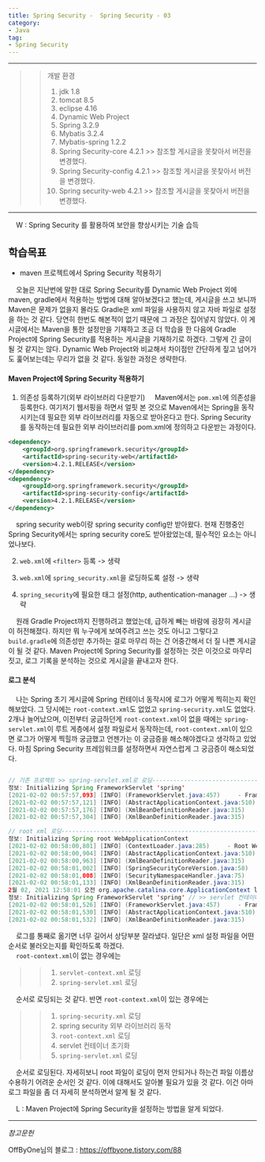 ```yaml
---
title: Spring Security -  Spring Security - 03
category:
- Java
tag:
- Spring Security
---
```

<hr/>
 
>>개발 환경
>>1. jdk 1.8
>>2. tomcat 8.5
>>3. eclipse 4.16
>>4. Dynamic Web Project
>>5. Spring 3.2.9
>>6. Mybatis 3.2.4
>>7. Mybatis-spring 1.2.2
>>8. Spring Security-core 4.2.1 >> 참조할 게시글을 못찾아서 버전을 변경했다.
>>9. Spring Security-config 4.2.1 >> 참조할 게시글을 못찾아서 버전을 변경했다.
>>10. Spring security-web 4.2.1 >> 참조할 게시글을 못찾아서 버전을 변경했다.
 
<hr/>

&nbsp;&nbsp;&nbsp;&nbsp;W : Spring Security 를 활용하여 보안을 향상시키는 기술 습득

## 학습목표
- maven 프로젝트에서 Spring Security 적용하기

&nbsp;&nbsp;&nbsp;&nbsp;오늘은 지난번에 말한 대로 Spring Security를 Dynamic Web Project 외에 maven, gradle에서 적용하는 방법에 대해 알아보겠다고 했는데, 게시글을 쓰고 보니까 Maven은 문제가 없을지 몰라도 Gradle은 xml 파일을 사용하지 않고 자바 파일로 설정을 하는 것 같다. 당연히 한번도 해본적이 없기 때문에 그 과정은 집어넣지 않았다. 이 게시글에서는 Maven을 통한 설정만을 기재하고 조금 더 학습을 한 다음에 Gradle Project에 Spring Security를 적용하는 게시글을 기재하기로 하겠다. 그렇게 긴 글이 될 것 같지는 않다. Dynamic Web Project와 비교해서 차이점만 간단하게 짚고 넘어가도 훑어보는데는 무리가 없을 것 같다. 동일한 과정은 생략한다.  

#### Maven Project에 Spring Security 적용하기

1. 의존성 등록하기(외부 라이브러리 다운받기)
&nbsp;&nbsp;&nbsp;&nbsp;Maven에서는 `pom.xml`에 의존성을 등록한다. 여기저기 웹서핑을 하면서 얼핏 본 것으로 Maven에서는 Spring을 동작시키는데 필요한 외부 라이브러리를 자동으로 받아온다고 한다. Spring Security를 동작하는데 필요한 외부 라이브러리를 pom.xml에 정의하고 다운받는 과정이다. 

```xml
<dependency>
    <groupId>org.springframework.security</groupId>
    <artifactId>spring-security-web</artifactId>
    <version>4.2.1.RELEASE</version>
</dependency>
<dependency>
    <groupId>org.springframework.security</groupId>
    <artifactId>spring-security-config</artifactId>
    <version>4.2.1.RELEASE</version>
</dependency>
```
&nbsp;&nbsp;&nbsp;&nbsp;spring security web이랑 spring security config만 받아왔다. 현재 진행중인 Spring Security에서는 spring security core도 받아왔었는데, 필수적인 요소는 아니었나보다.

2. `web.xml`에 `<filter>` 등록 -> 생략

3. `web.xml`에 `spring_security.xml`을 로딩하도록 설정 -> 생략

4. `spring_security`에 필요한 태그 설정(http, authentication-manager ...) -> 생략

&nbsp;&nbsp;&nbsp;&nbsp;원래 Gradle Project까지 진행하려고 했었는데, 급하게 빼는 바람에 굉장히 게시글이 허전해졌다. 하지만 뭐 누구에게 보여주려고 쓰는 것도 아니고 그렇다고 `build.gradle`에 의존성만 추가하는 걸로 마무리 하는 건 어중간해서 더 질 나쁜 게시글이 될 것 같다. Maven Project에 Spring Security를 설정하는 것은 이것으로 마무리 짓고, 로그 기록을 분석하는 것으로 게시글을 끝내고자 한다.  

#### 로그 분석
&nbsp;&nbsp;&nbsp;&nbsp;나는 Spring 초기 게시글에 Spring 컨테이너 동작시에 로그가 어떻게 찍히는지 확인해보았다. 그 당시에는 `root-context.xml`도 없었고 `spring-security.xml`도 없었다. 2개나 늘어났으며, 이전부터 궁금하던게 `root-context.xml`이 없을 때에는 `spring-servlet.xml`이 루트 게층에서 설정 파일로서 동작하는데, `root-context.xml`이 있으면 로그가 어떻게 찍힐까 궁금했고 언젠가는 이 궁금증을 해소해야겠다고 생각하고 있었다. 마침 Spring Security 프레임워크를 설정하면서 자연스럽게 그 궁금증이 해소되었다.  

```java

// 기존 프로젝트 >> spring-servlet.xml로 로딩---------------------------------
정보: Initializing Spring FrameworkServlet 'spring'
[2021-02-02 00:57:57,093] [INFO] (FrameworkServlet.java:457)     - FrameworkServlet 'spring': initialization started
[2021-02-02 00:57:57,121] [INFO] (AbstractApplicationContext.java:510)     - Refreshing WebApplicationContext for namespace 'spring-servlet': startup date [Tue Feb 02 00:57:57 KST 2021]; root of context hierarchy
[2021-02-02 00:57:57,176] [INFO] (XmlBeanDefinitionReader.java:315)     - Loading XML bean definitions from ServletContext resource [/WEB-INF/framework/servlet-context.xml] // 1. servelt-context.xml 로딩
[2021-02-02 00:57:57,304] [INFO] (XmlBeanDefinitionReader.java:315)     - Loading XML bean definitions from ServletContext resource [/WEB-INF/framework/spring-servlet.xml] // 2. spring-servlet.xml 로딩

// root xml 로딩--------------------------------------------------------------
정보: Initializing Spring root WebApplicationContext
[2021-02-02 00:58:00,801] [INFO] (ContextLoader.java:285)     - Root WebApplicationContext: initialization started
[2021-02-02 00:58:00,904] [INFO] (AbstractApplicationContext.java:510)     - Refreshing Root WebApplicationContext: startup date [Tue Feb 02 00:58:00 KST 2021]; root of context hierarchy
[2021-02-02 00:58:00,963] [INFO] (XmlBeanDefinitionReader.java:315)     - Loading XML bean definitions from ServletContext resource [/WEB-INF/spring/spring-security.xml] // 1. spring-security.xml 로딩
[2021-02-02 00:58:01,002] [INFO] (SpringSecurityCoreVersion.java:58)     - You are running with Spring Security Core 3.2.6.RELEASE // >> spring security 외부 라이브러리 동작
[2021-02-02 00:58:01,008] [INFO] (SecurityNamespaceHandler.java:75)     - Spring Security 'config' module version is 3.2.6.RELEASE
[2021-02-02 00:58:01,133] [INFO] (XmlBeanDefinitionReader.java:315)     - Loading XML bean definitions from ServletContext resource [/WEB-INF/spring/root-context.xml] // 2. root-context.xml 로딩
2월 02, 2021 12:58:01 오전 org.apache.catalina.core.ApplicationContext log
정보: Initializing Spring FrameworkServlet 'spring' // >> servlet 컨테이너 초기화
[2021-02-02 00:58:01,526] [INFO] (FrameworkServlet.java:457)     - FrameworkServlet 'spring': initialization started
[2021-02-02 00:58:01,530] [INFO] (AbstractApplicationContext.java:510)     - Refreshing WebApplicationContext for namespace 'spring-servlet': startup date [Tue Feb 02 00:58:01 KST 2021]; parent: Root WebApplicationContext
[2021-02-02 00:58:01,532] [INFO] (XmlBeanDefinitionReader.java:315)     - Loading XML bean definitions from ServletContext resource [/WEB-INF/framework/spring-servlet.xml] // 3. spring-servlet.xml 로딩

```

&nbsp;&nbsp;&nbsp;&nbsp;로그를 통째로 옮기면 너무 길어서 상당부분 잘라냈다. 일단은 xml 설정 파일을 어떤 순서로 불러오는지를 확인하도록 하겠다.  
&nbsp;&nbsp;&nbsp;&nbsp;`root-context.xml`이 없는 경우에는 

>>1. `servlet-context.xml` 로딩
>>2. `spring-servlet.xml` 로딩

&nbsp;&nbsp;&nbsp;&nbsp;순서로 로딩되는 것 같다. 반면 `root-context.xml`이 있는 경우에는

>>1. `spring-security.xml` 로딩
>>2. spring security 외부 라이브러리 동작
>>3. `root-context.xml` 로딩
>>4. servlet 컨테이너 초기화
>>5. `spring-servlet.xml` 로딩

&nbsp;&nbsp;&nbsp;&nbsp;순서로 로딩된다. 자세히보니 root 파일이 로딩이 먼저 안되거나 하는건 파일 이름상 수용하기 어려운 순서인 것 같다. 이에 대해서도 알아볼 필요가 있을 것 같다. 이건 아마 로그 파일을 좀 더 자세히 분석하면서 알게 될 것 같다.

&nbsp;&nbsp;&nbsp;&nbsp;L : Maven Project에 Spring Security을 설정하는 방법을 알게 되었다.

<hr>

_참고문헌_  

OffByOne님의 블로그 : <https://offbyone.tistory.com/88>  